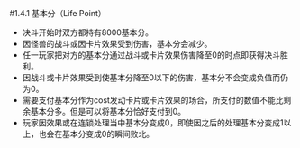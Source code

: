 #1.4.1        基本分（Life Point）
* 决斗开始时双方都持有8000基本分。
* 因怪兽的战斗或因卡片效果受到伤害，基本分会减少。
* 任一玩家把对方的基本分通过战斗或卡片效果伤害降至0的时点即获得决斗胜利。
* 因战斗或卡片效果受到使基本分降至0以下的伤害，基本分不会变成负值而仍为0。
* 需要支付基本分作为cost发动卡片或卡片效果的场合，所支付的数值不能比剩余基本分多。但是可以将基本分恰好支付到0。
* 玩家因效果或在连锁处理当中基本分变成0，即使因之后的处理基本分变成1以上，也会在基本分变成0的瞬间败北。
